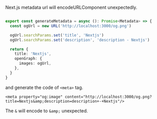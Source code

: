 Next.js metadata url will encodeURLComponent unexpectedly.


```ts

export const generateMetadata = async (): Promise<Metadata> => {
  const ogUrl = new URL('http://localhost:3000/og.png')

  ogUrl.searchParams.set('title', 'Nextjs')
  ogUrl.searchParams.set('description', 'description - Nextjs')

  return {
    title: 'Nextjs',
    openGraph: {
      images: ogUrl,
    },
  }
}
```

and generate the code of `<meta>` tag.


```
<meta property="og:image" content="http://localhost:3000/og.png?title=Nextjs&amp;description=description+-+Nextjs"/>
```

The `&` will encode to `&amp;` unexpected.